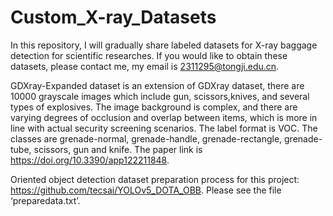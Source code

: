 # Custom_X-ray_Datasets
In this repository, I will gradually share labeled datasets for X-ray baggage detection for scientific researches. If you would like to obtain these datasets, please contact me, my email is 2311295@tongji.edu.cn.

GDXray-Expanded dataset is an extension of GDXray dataset, there are 10000 grayscale images which include gun, scissors,knives, and several types of explosives. The image background is complex, and there are varying degrees of occlusion and overlap between items, which is more in line with actual security screening scenarios. The label format is VOC. The classes are grenade-normal, grenade-handle, grenade-rectangle, grenade-tube, scissors, gun and knife. The paper link is https://doi.org/10.3390/app122211848.

Oriented object detection dataset preparation process for this project: https://github.com/tecsai/YOLOv5_DOTA_OBB. Please see the file ‘preparedata.txt’.
